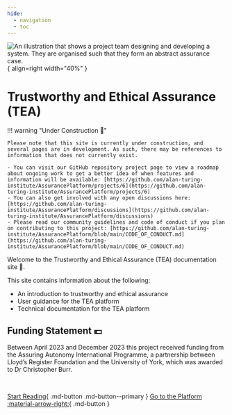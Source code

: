 ```yaml
---
hide:
  - navigation
  - toc
---
```


![An illustration that shows a project team designing and developing a system. They are organised such that they form an abstract assurance case.](assets/images/building-an-assurance-case.png){ align=right width="40%" }

# Trustworthy and Ethical Assurance (TEA)

!!! warning "Under Construction 🚧"

    Please note that this site is currently under construction, and several pages are in development. As such, there may be references to information that does not currently exist.

    - You can visit our GitHub repository project page to view a roadmap about ongoing work to get a better idea of when features and information will be available: [https://github.com/alan-turing-institute/AssurancePlatform/projects/6](https://github.com/alan-turing-institute/AssurancePlatform/projects/6)
    - You can also get involved with any open discussions here: [https://github.com/alan-turing-institute/AssurancePlatform/discussions](https://github.com/alan-turing-institute/AssurancePlatform/discussions)
    - Please read our community guidelines and code of conduct if you plan on contributing to this project: [https://github.com/alan-turing-institute/AssurancePlatform/blob/main/CODE_OF_CONDUCT.md](https://github.com/alan-turing-institute/AssurancePlatform/blob/main/CODE_OF_CONDUCT.md)

Welcome to the Trustworthy and Ethical Assurance (TEA) documentation site 👋.

This site contains information about the following:

- An introduction to trustworthy and ethical assurance
- User guidance for the TEA platform
- Technical documentation for the TEA platform

## Funding Statement 💶

Between April 2023 and December 2023 this project received funding from the Assuring Autonomy International Programme, a partnership between Lloyd’s Register Foundation and the University of York, which was awarded to Dr Christopher Burr.

<br />

[Start Reading](about.md){ .md-button .md-button--primary }
[Go to the Platform :material-arrow-right:](https://assuranceplatform.azurewebsites.net/){ .md-button }

